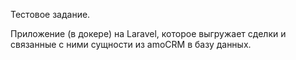 Тестовое задание.

Приложение (в докере) на Laravel, которое выгружает сделки и связанные с ними сущности из amoCRM в базу данных. 
